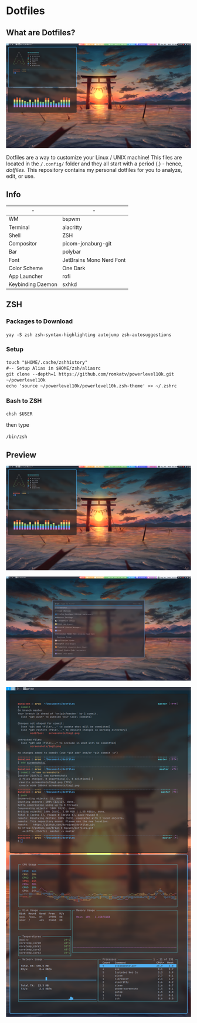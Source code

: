 # Dotfiles

## What are Dotfiles?

![img1](./screenshots/img1.png)

Dotfiles are a way to customize your Linux / UNIX machine! This files are
located in the `/.config/` folder and they all start with a period (.) - hence,
_dotfiles_. This repository contains my personal dotfiles for you to analyze,
edit, or use.

## Info

| -                 | -                        |
| ----------------- | ------------------------ |
| WM                | bspwm                    |
| Terminal          | alacritty                |
| Shell             | ZSH                      |
| Compositor        | picom-jonaburg-git       |
| Bar               | polybar                  |
| Font              | JetBrains Mono Nerd Font |
| Color Scheme      | One Dark                 |
| App Launcher      | rofi                     |
| Keybinding Daemon | sxhkd                    |

## ZSH

### Packages to Download

`yay -S zsh zsh-syntax-highlighting autojump zsh-autosuggestions`

### Setup

```
touch "$HOME/.cache/zshhistory"
#-- Setup Alias in $HOME/zsh/aliasrc
git clone --depth=1 https://github.com/romkatv/powerlevel10k.git ~/powerlevel10k
echo 'source ~/powerlevel10k/powerlevel10k.zsh-theme' >> ~/.zshrc
```

### Bash to ZSH

`chsh $USER`

then type

`/bin/zsh`

## Preview

![img1](./.screenshots/img1.png)

![img2](./.screenshots/img2.png)

![img3](./.screenshots/img3.png)
